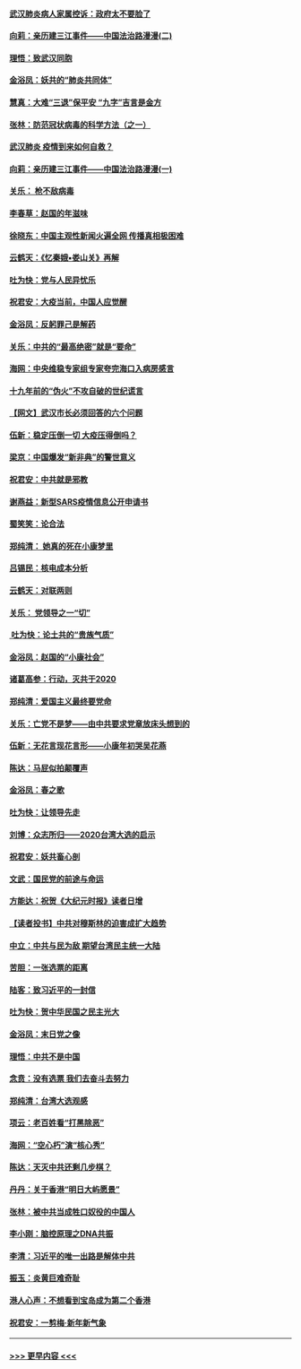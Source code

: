 #### [武汉肺炎病人家属控诉：政府太不要脸了](../pages/nsc993/n11833205.md?t=01310322) 
#### [向莉：亲历建三江事件——中国法治路漫漫(二)](../pages/nsc993/n11829102.md?t=01310322) 
#### [理悟：致武汉同胞](../pages/nsc993/n11831522.md?t=01310322) 
#### [金浴凤：妖共的“肺炎共同体”](../pages/nsc993/n11829448.md?t=01310322) 
#### [慧真：大难“三退”保平安 “九字”吉言是金方](../pages/nsc993/n11829501.md?t=01310322) 
#### [张林：防范冠状病毒的科学方法（之一）](../pages/nsc993/n11828618.md?t=01310322) 
#### [武汉肺炎 疫情到来如何自救？](../pages/nsc993/n11827632.md?t=01310322) 
#### [向莉：亲历建三江事件——中国法治路漫漫(一)](../pages/nsc993/n11827190.md?t=01310322) 
#### [关乐： 枪不敌病毒](../pages/nsc993/n11826746.md?t=01310322) 
#### [李春草：赵国的年滋味](../pages/nsc993/n11826321.md?t=01310322) 
#### [徐晓东：中国主观性新闻火遍全网 传播真相极困难](../pages/nsc993/n11826508.md?t=01310322) 
#### [云鹤天：《忆秦娥▪娄山关》再解](../pages/nsc993/n11824682.md?t=01310322) 
#### [吐为快：党与人民异忧乐](../pages/nsc993/n11824660.md?t=01310322) 
#### [祝君安：大疫当前，中国人应觉醒](../pages/nsc993/n11821946.md?t=01310322) 
#### [金浴凤：反躬罪己是解药](../pages/nsc993/n11820280.md?t=01310322) 
#### [关乐：中共的“最高绝密”就是“要命”](../pages/nsc993/n11816946.md?t=01310322) 
#### [海网：中央维稳专家组专家夸完海口入病房感言](../pages/nsc993/n11815138.md?t=01310322) 
#### [十九年前的“伪火”不攻自破的世纪谎言](../pages/nsc993/n11813238.md?t=01310322) 
#### [【网文】武汉市长必须回答的六个问题](../pages/nsc993/n11813848.md?t=01310322) 
#### [伍新：稳定压倒一切 大疫压得倒吗？](../pages/nsc993/n11812634.md?t=01310322) 
#### [梁京：中国爆发“新非典”的警世意义](../pages/nsc993/n11812554.md?t=01310322) 
#### [祝君安：中共就是邪教](../pages/nsc993/n11812431.md?t=01310322) 
#### [谢燕益：新型SARS疫情信息公开申请书](../pages/nsc993/n11808840.md?t=01310322) 
#### [蜀笑笑：论合法](../pages/nsc993/n11808064.md?t=01310322) 
#### [郑纯清： 她真的死在小康梦里](../pages/nsc993/n11806623.md?t=01310322) 
#### [吕锡民：核电成本分析](../pages/nsc993/n11806284.md?t=01310322) 
#### [云鹤天：对联两则](../pages/nsc993/n11805957.md?t=01310322) 
#### [关乐： 党领导之一“切”](../pages/nsc993/n11804505.md?t=01310322) 
#### [ 吐为快：论土共的“贵族气质”](../pages/nsc993/n11804490.md?t=01310322) 
#### [金浴凤：赵国的“小康社会”](../pages/nsc993/n11804452.md?t=01310322) 
#### [诸葛高参：行动，灭共于2020](../pages/nsc993/n11804120.md?t=01310322) 
#### [郑纯清：爱国主义最终要党命](../pages/nsc993/n11802197.md?t=01310322) 
#### [关乐：亡党不是梦——由中共要求党章放床头想到的](../pages/nsc993/n11802156.md?t=01310322) 
#### [伍新：无花言现花言形——小康年初哭吴花燕](../pages/nsc993/n11800044.md?t=01310322) 
#### [陈达：马屁似拍颠覆声](../pages/nsc993/n11800010.md?t=01310322) 
#### [金浴凤：春之歌](../pages/nsc993/n11797687.md?t=01310322) 
#### [吐为快：让领导先走](../pages/nsc993/n11797512.md?t=01310322) 
#### [刘博：众志所归——2020台湾大选的启示](../pages/nsc993/n11796878.md?t=01310322) 
#### [祝君安：妖共畜心剖](../pages/nsc993/n11794273.md?t=01310322) 
#### [文武：国民党的前途与命运](../pages/nsc993/n11794198.md?t=01310322) 
#### [方能达：祝贺《大纪元时报》读者日增](../pages/nsc993/n11793807.md?t=01310322) 
#### [【读者投书】中共对穆斯林的迫害成扩大趋势](../pages/nsc993/n11791371.md?t=01310322) 
#### [中立：中共与民为敌 期望台湾民主统一大陆](../pages/nsc993/n11790392.md?t=01310322) 
#### [苦胆：一张选票的距离](../pages/nsc993/n11788914.md?t=01310322) 
#### [陆客：致习近平的一封信](../pages/nsc993/n11788867.md?t=01310322) 
#### [吐为快：贺中华民国之民主光大](../pages/nsc993/n11788618.md?t=01310322) 
#### [金浴凤：末日党之像](../pages/nsc993/n11787475.md?t=01310322) 
#### [理悟：中共不是中国](../pages/nsc993/n11787463.md?t=01310322) 
#### [念贲：没有选票  我们去奋斗去努力](../pages/nsc993/n11787398.md?t=01310322) 
#### [郑纯清：台湾大选观感](../pages/nsc993/n11786210.md?t=01310322) 
#### [项云：老百姓看“打黑除恶”](../pages/nsc993/n11785398.md?t=01310322) 
#### [海网：“空心朽”演“核心秀”](../pages/nsc993/n11783874.md?t=01310322) 
#### [陈达：天灭中共还剩几步棋？](../pages/nsc993/n11783719.md?t=01310322) 
#### [丹丹：关于香港“明日大屿愿景”](../pages/nsc993/n11783273.md?t=01310322) 
#### [张林：被中共当成牲口奴役的中国人](../pages/nsc993/n11782397.md?t=01310322) 
#### [李小刚：脑控原理之DNA共振](../pages/nsc993/n11780962.md?t=01310322) 
#### [李清：习近平的唯一出路是解体中共](../pages/nsc993/n11780866.md?t=01310322) 
#### [振玉：炎黄巨难奇耻](../pages/nsc993/n11779632.md?t=01310322) 
#### [港人心声：不想看到宝岛成为第二个香港](../pages/nsc993/n11778817.md?t=01310322) 
#### [祝君安：一剪梅‧新年新气象](../pages/nsc993/n11776340.md?t=01310322) 

----
#### [ >>> 更早内容 <<< ](../indexes/nsc993-earlier.md)

